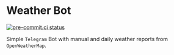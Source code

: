 # Weather Bot

[![pre-commit.ci status](https://results.pre-commit.ci/badge/github/nifadyev/weather-bot/master.svg)](https://results.pre-commit.ci/latest/github/nifadyev/weather-bot/master)

Simple `Telegram` Bot with manual and daily weather reports from `OpenWeatherMap`.
